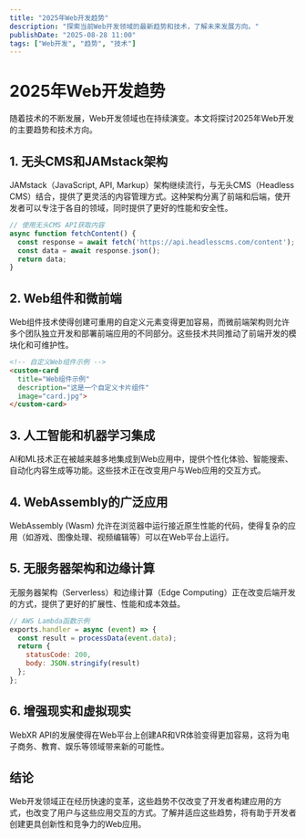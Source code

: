 ```yaml
---
title: "2025年Web开发趋势"
description: "探索当前Web开发领域的最新趋势和技术，了解未来发展方向。"
publishDate: "2025-08-28 11:00"
tags: ["Web开发", "趋势", "技术"]
---
```


# 2025年Web开发趋势

随着技术的不断发展，Web开发领域也在持续演变。本文将探讨2025年Web开发的主要趋势和技术方向。

## 1. 无头CMS和JAMstack架构

JAMstack（JavaScript, API, Markup）架构继续流行，与无头CMS（Headless CMS）结合，提供了更灵活的内容管理方式。这种架构分离了前端和后端，使开发者可以专注于各自的领域，同时提供了更好的性能和安全性。

```javascript
// 使用无头CMS API获取内容
async function fetchContent() {
  const response = await fetch('https://api.headlesscms.com/content');
  const data = await response.json();
  return data;
}
```

## 2. Web组件和微前端

Web组件技术使得创建可重用的自定义元素变得更加容易，而微前端架构则允许多个团队独立开发和部署前端应用的不同部分。这些技术共同推动了前端开发的模块化和可维护性。

```html
<!-- 自定义Web组件示例 -->
<custom-card 
  title="Web组件示例" 
  description="这是一个自定义卡片组件"
  image="card.jpg">
</custom-card>
```

## 3. 人工智能和机器学习集成

AI和ML技术正在被越来越多地集成到Web应用中，提供个性化体验、智能搜索、自动化内容生成等功能。这些技术正在改变用户与Web应用的交互方式。

## 4. WebAssembly的广泛应用

WebAssembly (Wasm) 允许在浏览器中运行接近原生性能的代码，使得复杂的应用（如游戏、图像处理、视频编辑等）可以在Web平台上运行。

## 5. 无服务器架构和边缘计算

无服务器架构（Serverless）和边缘计算（Edge Computing）正在改变后端开发的方式，提供了更好的扩展性、性能和成本效益。

```javascript
// AWS Lambda函数示例
exports.handler = async (event) => {
  const result = processData(event.data);
  return {
    statusCode: 200,
    body: JSON.stringify(result)
  };
};
```

## 6. 增强现实和虚拟现实

WebXR API的发展使得在Web平台上创建AR和VR体验变得更加容易，这将为电子商务、教育、娱乐等领域带来新的可能性。

## 结论

Web开发领域正在经历快速的变革，这些趋势不仅改变了开发者构建应用的方式，也改变了用户与这些应用交互的方式。了解并适应这些趋势，将有助于开发者创建更具创新性和竞争力的Web应用。